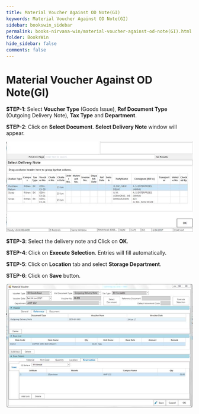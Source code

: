 ```yaml
---
title: Material Voucher Against OD Note(GI)
keywords: Material Voucher Against OD Note(GI)
sidebar: bookswin_sidebar
permalink: books-nirvana-win/material-voucher-against-od-note(GI).html
folder: BooksWin
hide_sidebar: false
comments: false
---
```


# Material Voucher Against OD Note(GI)

**STEP-1**: Select **Voucher Type** (Goods Issue), **Ref Document Type** (Outgoing Delivery Note), **Tax Type** and **Department**.

**STEP-2**: Click on **Select Document**. **Select Delivery Note** window will appear.

 ![](/images/odnotegi.jpg)

**STEP-3**: Select the delivery note and Click on **OK**.

**STEP-4**: Click on **Execute Selection**. Entries will fill automatically.

**STEP-5**: Click on **Location** tab and select **Storage Department**.

**STEP-6**: Click on **Save** button.

![](/images/odnotegi-save.jpg)
